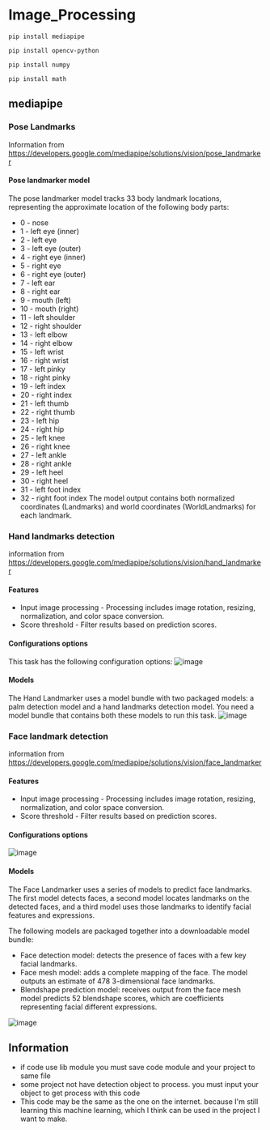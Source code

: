 # Image_Processing
```
pip install mediapipe
```
```
pip install opencv-python
```
```
pip install numpy
```
```
pip install math
```
## mediapipe
### Pose Landmarks
 Information from https://developers.google.com/mediapipe/solutions/vision/pose_landmarker
 
#### Pose landmarker model
The pose landmarker model tracks 33 body landmark locations, representing the approximate location of the following body parts:
- 0 - nose
- 1 - left eye (inner)
- 2 - left eye
- 3 - left eye (outer)
- 4 - right eye (inner)
- 5 - right eye
- 6 - right eye (outer)
- 7 - left ear
- 8 - right ear
- 9 - mouth (left)
- 10 - mouth (right)
- 11 - left shoulder
- 12 - right shoulder
- 13 - left elbow
- 14 - right elbow
- 15 - left wrist
- 16 - right wrist
- 17 - left pinky
- 18 - right pinky
- 19 - left index
- 20 - right index
- 21 - left thumb
- 22 - right thumb
- 23 - left hip
- 24 - right hip
- 25 - left knee
- 26 - right knee
- 27 - left ankle
- 28 - right ankle
- 29 - left heel
- 30 - right heel
- 31 - left foot index
- 32 - right foot index
  The model output contains both normalized coordinates (Landmarks) and world coordinates (WorldLandmarks) for each landmark.

### Hand landmarks detection
information from https://developers.google.com/mediapipe/solutions/vision/hand_landmarker
#### Features
- Input image processing - Processing includes image rotation, resizing, normalization, and color space conversion.
- Score threshold - Filter results based on prediction scores.
#### Configurations options
This task has the following configuration options:
![image](https://github.com/fatjrizikri/Image_Processing/assets/66940604/5d3d369b-0cea-4be9-8fe2-f4bbe5c922c1)

#### Models
The Hand Landmarker uses a model bundle with two packaged models: a palm detection model and a hand landmarks detection model. You need a model bundle that contains both these models to run this task.
![image](https://github.com/fatjrizikri/Image_Processing/assets/66940604/69fe16dd-7a09-4cae-a92e-110fe5253c25)

### Face landmark detection
information from https://developers.google.com/mediapipe/solutions/vision/face_landmarker
#### Features
- Input image processing - Processing includes image rotation, resizing, normalization, and color space conversion.
- Score threshold - Filter results based on prediction scores.
#### Configurations options
![image](https://github.com/fatjrizikri/Image_Processing/assets/66940604/20dcefff-a98f-48f7-bf6a-b0f6233bf4dc)
#### Models
The Face Landmarker uses a series of models to predict face landmarks. The first model detects faces, a second model locates landmarks on the detected faces, and a third model uses those landmarks to identify facial features and expressions.

The following models are packaged together into a downloadable model bundle:

- Face detection model: detects the presence of faces with a few key facial landmarks.
- Face mesh model: adds a complete mapping of the face. The model outputs an estimate of 478 3-dimensional face landmarks.
- Blendshape prediction model: receives output from the face mesh model predicts 52 blendshape scores, which are coefficients representing facial different expressions.

![image](https://github.com/fatjrizikri/Image_Processing/assets/66940604/134d2318-423d-41e5-b2b8-0dffa6511ea0)


## Information
- if code use lib module you must save code module and your project to same file
- some project not have detection object to process. you must input your object to get process with this code
- This code may be the same as the one on the internet. because I'm still learning this machine learning, which I think can be used in the project I want to make.
  
